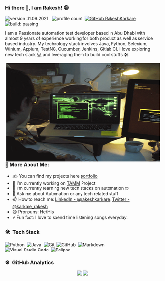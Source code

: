 ### Hi there 👋, I am Rakesh! 😁

![version :11.09.2021](https://img.shields.io/badge/version-08.07.2021-informational) &nbsp;
![profile count](https://komarev.com/ghpvc/?username=rakeshkarkare&color=red)&nbsp;
[![GitHub RakeshKarkare](https://img.shields.io/github/followers/rakeshkarkare?label=followers&style=social)](https://github.com/rakeshkarkare)&nbsp;
![build: passing](https://img.shields.io/badge/build-passing-success)

I am a Passionate automation test developer based in Abu Dhabi with almost 9 years of experience working for both product as well as service based industry. My technology stack involves Java, Python, Selenium, Winium, Appium, TestNG, Cucumber, Jenkins, Gitlab CI. I love exploring new tech stack 💻 and leveraging them to build cool stuffs 🛠️.

<img align="right" alt="GIF" src="https://github.com/rakeshkarkare/rakeshkarkare/blob/main/coder.gif?raw=true" width="500" height="320" />

### 🧐 More About Me:

- ✍ You can find my projects here [portfolio](https://rakeshkarkare.github.io/)
- 🔭 I’m currently working on [TAMM](https://www.tamm.abudhabi/) Project
- 🌱 I’m currently learning new tech stacks on automation 🤓
- 💬 Ask me about Automation or any tech related stuff
- 📫 How to reach me: [LinkedIn - @rakeshkarkare](https://www.linkedin.com/in/rakeshkarkare/),
[Twitter - @karkare_rakesh](https://twitter.com/karkare_rakesh)
- 😄 Pronouns: He/His
- ⚡ Fun fact: I love to spend time listening songs everyday.

### 🛠 &nbsp;Tech Stack


![Python](https://img.shields.io/badge/-Python-05122A?style=flat&logo=python)&nbsp;
![Java](https://img.shields.io/badge/-Java-05122A?style=flat&logo=Java&logoColor=FFA518)&nbsp;
![Git](https://img.shields.io/badge/-Git-05122A?style=flat&logo=git)&nbsp;
![GitHub](https://img.shields.io/badge/-GitHub-05122A?style=flat&logo=github)&nbsp;
![Markdown](https://img.shields.io/badge/-Markdown-05122A?style=flat&logo=markdown)\
![Visual Studio Code](https://img.shields.io/badge/-Visual%20Studio%20Code-05122A?style=flat&logo=visual-studio-code&logoColor=007ACC)&nbsp;
![Eclipse](https://img.shields.io/badge/-Eclipse-05122A?style=flat&logo=eclipse-ide&logoColor=2C2255)&nbsp;

### ⚙️ &nbsp;GitHub Analytics

<p align="center">
  
<a href="https://github.com/rakeshkarkare">
  <img height="150em" src="https://github-readme-stats-eight-theta.vercel.app/api?username=rakeshkarkare&show_icons=true&theme=algolia&count_private=true)"/>
  
  <img height="150em" src="https://github-readme-stats-eight-theta.vercel.app/api/top-langs/?username=rakeshkarkare&layout=compact&langs_count=8&theme=algolia&exclude_repo=rakeshkarkare.github.io"/>

  
</a>
</p>

